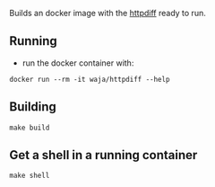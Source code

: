 Builds an docker image with the [httpdiff](https://github.com/jgrahamc/httpdiff)  ready to run.

Running
-------

- run the docker container with:

```
docker run --rm -it waja/httpdiff --help 
```

Building
--------

```
make build
```

Get a shell in a running container
----------------------------------

```
make shell
```
